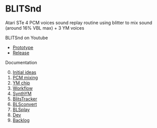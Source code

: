 # BLITSnd

Atari STe 4 PCM voices sound replay routine using blitter to mix sound (around 16% VBL max) + 3 YM voices

BLITSnd on Youtube
* [Prototype](https://youtu.be/Xc0zv4YFitI)
* [Release](https://youtu.be/ehSvjL8RLo4)

Documentation

0. [Initial ideas](CHAPTERS/BLITSnd_intro.md)
1. [PCM mixing](CHAPTERS/BLITSnd_pcm_mixing.md)
2. [YM chip](CHAPTERS/BLITSnd_ym.md)
3. [Workflow](CHAPTERS/BLITSnd_workflow.md)
4. [SynthYM](CHAPTERS/BLITSnd_synthym.md)
5. [BlitsTracker](CHAPTERS/BLITSnd_tracker.md)
6. [BLSconvert](CHAPTERS/BLITSnd_blsconvert.md)
7. [BLSplay](CHAPTERS/BLITSnd_blsplay.md)
8. [Dev](CHAPTERS/BLITSnd_dev.md)
9. [Backlog](CHAPTERS/BLITSnd_backlog.md)
